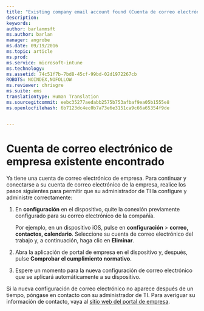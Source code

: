 ```yaml
---
title: "Existing company email account found (Cuenta de correo electrónico de empresa existente encontrada) | Microsoft Intune"
description: 
keywords: 
author: barlanmsft
ms.author: barlan
manager: angrobe
ms.date: 09/19/2016
ms.topic: article
ms.prod: 
ms.service: microsoft-intune
ms.technology: 
ms.assetid: 74c51f7b-7bd8-45cf-99bd-02d1972267cb
ROBOTS: NOINDEX,NOFOLLOW
ms.reviewer: chrisgre
ms.suite: ems
translationtype: Human Translation
ms.sourcegitcommit: eebc35277aedabb2575b753afbaf9ea05b1555e8
ms.openlocfilehash: 6b7123dc4ec0b7a73e6e3151ca9c66a65354f9de


---
```


# <a name="existing-company-email-account-found"></a>Cuenta de correo electrónico de empresa existente encontrado

Ya tiene una cuenta de correo electrónico de empresa. Para continuar y conectarse a su cuenta de correo electrónico de la empresa, realice los pasos siguientes para permitir que su administrador de TI la configure y administre correctamente:

1.  En **configuración** en el dispositivo, quite la conexión previamente configurado para su correo electrónico de la compañía.

    Por ejemplo, en un dispositivo iOS, pulse en **configuración** &gt; **correo, contactos, calendario**. Seleccione su cuenta de correo electrónico del trabajo y, a continuación, haga clic en **Eliminar**.

2.  Abra la aplicación de portal de empresa en el dispositivo y, después, pulse **Comprobar el cumplimiento normativo**.

3.  Espere un momento para la nueva configuración de correo electrónico que se aplicará automáticamente a su dispositivo.

Si la nueva configuración de correo electrónico no aparece después de un tiempo, póngase en contacto con su administrador de TI. Para averiguar su información de contacto, vaya al [sitio web del portal de empresa](http://portal.manage.microsoft.com).



<!--HONumber=Oct16_HO3-->


